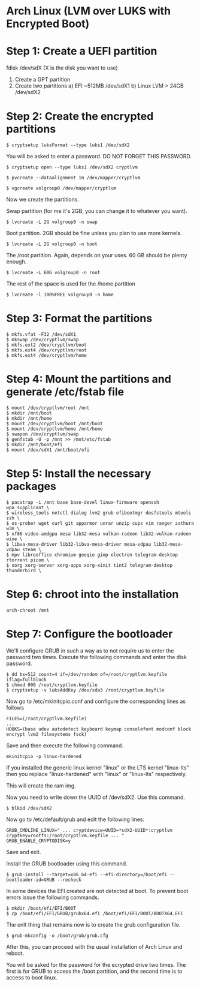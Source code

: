 # Arch Linux (LVM over LUKS with Encrypted Boot)

# Step 1: Create a UEFI partition

fdisk /dev/sdX  (X is the disk you want to use)

1. Create a GPT partition
2. Create two partitions
  a) EFI ~512MB             /dev/sdX1
  b) Linux LVM > 24GB       /dev/sdX2

# Step 2: Create the encrypted partitions

```
$ cryptsetup luksFormat --type luks1 /dev/sdX2
```

You will be asked to enter a password. DO NOT FORGET THIS PASSWORD.

```
$ cryptsetup open --type luks1 /dev/sdX2 cryptlvm

$ pvcreate --dataalignment 1m /dev/mapper/cryptlvm

$ vgcreate volgroup0 /dev/mapper/cryptlvm
```

Now we create the partitions.

Swap partition (for me it's 2GB, you can change it to whatever you want).

```
$ lvcreate -L 2G volgroup0 -n swap   
```

Boot partition. 2GB should be fine unless you plan to use more kernels.

```
$ lvcreate -L 2G volgroup0 -n boot
```

The /root partition. Again, depends on your uses. 60 GB should be plenty enough.

```
$ lvcreate -L 60G volgroup0 -n root
```

The rest of the space is used for the /home partition

```
$ lvcreate -l 100%FREE volgroup0 -n home
```

# Step 3: Format the partitions

```
$ mkfs.vfat -F32 /dev/sdX1
$ mkswap /dev/cryptlvm/swap
$ mkfs.ext2 /dev/cryptlvm/boot
$ mkfs.ext4 /dev/cryptlvm/root
$ mkfs.ext4 /dev/cryptlvm/home
```

# Step 4: Mount the partitions and generate /etc/fstab file

```
$ mount /dev/cryptlvm/root /mnt
$ mkdir /mnt/boot
$ mkdir /mnt/home 
$ mount /dev/cryptlvm/boot /mnt/boot
$ mount /dev/cryptlvm/home /mnt/home
$ swapon /dev/cryptlvm/swap
$ genfstab -U -p /mnt >> /mnt/etc/fstab
$ mkdir /mnt/boot/efi
$ mount /dev/sdX1 /mnt/boot/efi
```

# Step 5: Install the necessary packages

```
$ pacstrap -i /mnt base base-devel linux-firmware openssh wpa_supplicant \
$ wireless_tools netctl dialog lvm2 grub efibootmgr dosfstools mtools zsh \
$ os-prober wget curl git apparmor unrar unzip cups vim ranger zathura w3m \
$ xf86-video-amdgpu mesa lib32-mesa vulkan-radeon lib32-vulkan-radeon wine \
$ libva-mesa-driver lib32-libva-mesa-driver mesa-vdpau lib32-mesa-vdpau steam \
$ mpv libreoffice chromium geeqie gimp electron telegram-desktop rtorrent picom \
$ xorg xorg-server xorg-apps xorg-xinit tint2 telegram-desktop thunderbird \ 
```

# Step 6: chroot into the installation

```
arch-chroot /mnt
```

# Step 7: Configure the bootloader

We'll configure GRUB in such a way as to not require us to enter the password two times. Execute
the following commands and enter the disk password.

```
$ dd bs=512 count=4 if=/dev/random of=/root/cryptlvm.keyfile iflag=fullblock
$ chmod 000 /root/cryptlvm.keyfile
$ cryptsetup -v luksAddKey /dev/sda3 /root/cryptlvm.keyfile
```

Now go to /etc/mkinitcpio.conf and configure the corresponding lines as follows

```
FILES=(/root/cryptlvm.keyfile)
...
HOOKS=(base udev autodetect keyboard keymap consolefont modconf block encrypt lvm2 filesystems fsck)
```

Save and then execute the following command.

```
mkinitcpio -p linux-hardened
```

If you installed the generic linux kernel "linux" or the LTS kernel "linux-lts" then you replace
"linux-hardened" with "linux" or "linux-lts" respectively.

This will create the ram img. 

Now you need to write down the UUID of /dev/sdX2. Use this command.

```
$ blkid /dev/sdX2
```

Now go to /etc/default/grub and edit the following lines:

```
GRUB_CMDLINE_LINUX=" ... cryptdevice=UUID=*sdX2-UUID*:cryptlvm cryptkey=rootfs:/root/cryptlvm.keyfile ... "
GRUB_ENABLE_CRYPTODISK=y
```

Save and exit. 

Install the GRUB bootloader using this command.

```
$ grub-install --target=x86_64-efi --efi-directory=/boot/efi --bootloader-id=GRUB --recheck
```

In some devices the EFI created are not detected at boot. To prevent boot errors issue
the following commands.

```
$ mkdir /boot/efi/EFI/BOOT
$ cp /boot/efi/EFI/GRUB/grubx64.efi /boot/efi/EFI/BOOT/BOOTX64.EFI
```

The onlt thing that remains now is to create the grub configuration file. 

```
$ grub-mkconfig -o /boot/grub/grub.cfg
```

After this, you can proceed with the usual installation of Arch Linux and reboot. 

You will be asked for the password for the ecrypted drive two times. The first is for GRUB
to access the /boot partition, and the second time is to access to boot linux. 
